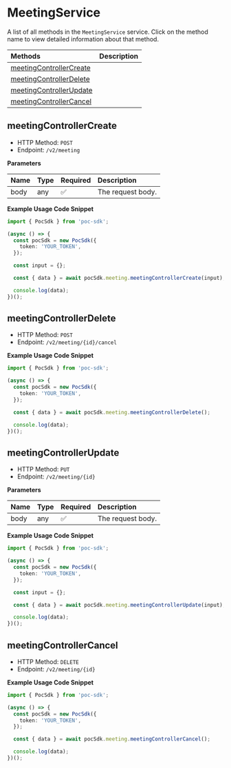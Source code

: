# MeetingService

A list of all methods in the `MeetingService` service. Click on the method name to view detailed information about that method.

| Methods                                             | Description |
| :-------------------------------------------------- | :---------- |
| [meetingControllerCreate](#meetingcontrollercreate) |             |
| [meetingControllerDelete](#meetingcontrollerdelete) |             |
| [meetingControllerUpdate](#meetingcontrollerupdate) |             |
| [meetingControllerCancel](#meetingcontrollercancel) |             |

## meetingControllerCreate

- HTTP Method: `POST`
- Endpoint: `/v2/meeting`

**Parameters**

| Name | Type | Required | Description       |
| :--- | :--- | :------- | :---------------- |
| body | any  | ✅       | The request body. |

**Example Usage Code Snippet**

```typescript
import { PocSdk } from 'poc-sdk';

(async () => {
  const pocSdk = new PocSdk({
    token: 'YOUR_TOKEN',
  });

  const input = {};

  const { data } = await pocSdk.meeting.meetingControllerCreate(input);

  console.log(data);
})();
```

## meetingControllerDelete

- HTTP Method: `POST`
- Endpoint: `/v2/meeting/{id}/cancel`

**Example Usage Code Snippet**

```typescript
import { PocSdk } from 'poc-sdk';

(async () => {
  const pocSdk = new PocSdk({
    token: 'YOUR_TOKEN',
  });

  const { data } = await pocSdk.meeting.meetingControllerDelete();

  console.log(data);
})();
```

## meetingControllerUpdate

- HTTP Method: `PUT`
- Endpoint: `/v2/meeting/{id}`

**Parameters**

| Name | Type | Required | Description       |
| :--- | :--- | :------- | :---------------- |
| body | any  | ✅       | The request body. |

**Example Usage Code Snippet**

```typescript
import { PocSdk } from 'poc-sdk';

(async () => {
  const pocSdk = new PocSdk({
    token: 'YOUR_TOKEN',
  });

  const input = {};

  const { data } = await pocSdk.meeting.meetingControllerUpdate(input);

  console.log(data);
})();
```

## meetingControllerCancel

- HTTP Method: `DELETE`
- Endpoint: `/v2/meeting/{id}`

**Example Usage Code Snippet**

```typescript
import { PocSdk } from 'poc-sdk';

(async () => {
  const pocSdk = new PocSdk({
    token: 'YOUR_TOKEN',
  });

  const { data } = await pocSdk.meeting.meetingControllerCancel();

  console.log(data);
})();
```

<!-- This file was generated by liblab | https://liblab.com/ -->
